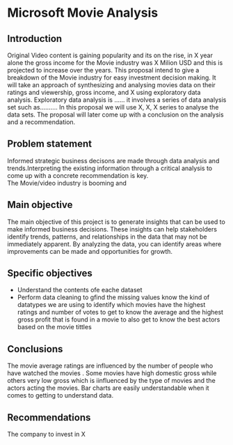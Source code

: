 # Microsoft Movie Analysis

## Introduction
Original Video content is gaining popularity and its  on the rise, in X year alone the gross income for the Movie industry was  X Milion USD and this is projected to increase over the years. This proposal intend to give a breakdown of the Movie industry for easy investment decision making. It will take an approach of synthesizing and analysing movies data on their ratings and viewership, gross income, and X using exploratory data analysis. Exploratory data analysis is ...... it involves a series of data analysis set such as.......... In this proposal we will use X, X, X series to analyse the data sets. The proposal will later come up with a conclusion on the analysis and a recommendation.


## Problem statement
Informed strategic business decisons are made through data analysis and trends.Interpreting the existing information through a critical analysis to come up with a concrete recommendation is key.  
The Movie/video industry is booming and 

## Main objective
The main objective of this project is to generate insights that can be used to make informed business decisions. These insights can help stakeholders identify trends, patterns, and relationships in the data that may not be immediately apparent. By analyzing the data, you can identify areas where improvements can be made and opportunities for growth.

## Specific objectives
- Understand the contents ofe eache dataset
- Perform data cleaning to gfind the missing values know the kind of datatypes we are using
to identify which movies have the highest ratings and number of votes
 to get to know the average and the highest gross profit that is found in a movie
to also get to know the best actors based on the movie tittles


## Conclusions
 The movie average ratings are influenced by the number of people who have watched the movies .
Some movies have high domestic gross while others very low gross which is iinfluenced by the type of movies and the actors acting the movies.
 Bar charts are easily understandable when it comes to getting to understand data.

## Recommendations
The company to invest in X

